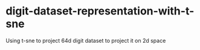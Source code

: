 # digit-dataset-representation-with-t-sne
Using t-sne to project 64d digit dataset to project it on 2d space
